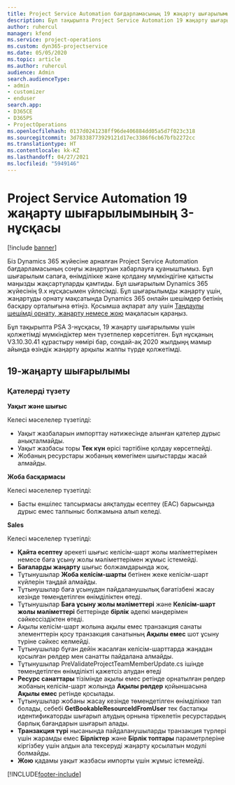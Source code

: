 ```yaml
---
title: Project Service Automation бағдарламасының 19 жаңарту шығарылымы, Hotfix, 3-нұсқасындағы жаңалықтар немесе өзгерістер
description: Бұл тақырыпта Project Service Automation 19 жаңарту шығарылымының 3-нұсқасында қолжетімді мүмкіндіктер мен түзетпелер көрсетілген.
author: ruhercul
manager: kfend
ms.service: project-operations
ms.custom: dyn365-projectservice
ms.date: 05/05/2020
ms.topic: article
ms.author: ruhercul
audience: Admin
search.audienceType:
- admin
- customizer
- enduser
search.app:
- D365CE
- D365PS
- ProjectOperations
ms.openlocfilehash: 0137d0241238ff96de406884dd05a5d7f023c318
ms.sourcegitcommit: 3d78338773929121d17ec3386f6cb67bfb2272cc
ms.translationtype: HT
ms.contentlocale: kk-KZ
ms.lasthandoff: 04/27/2021
ms.locfileid: "5949146"
---
```

# <a name="project-service-automation-update-release-19-v3"></a>Project Service Automation 19 жаңарту шығарылымының 3-нұсқасы

[!include [banner](../includes/psa-now-project-operations.md)]

Біз Dynamics 365 жүйесіне арналған Project Service Automation бағдарламасының соңғы жаңартуын хабарлауға қуаныштымыз. Бұл шығарылым сапаға, өнімділікке және қолдану мүмкіндігіне қатысты маңызды жақсартуларды қамтиды. Бұл шығарылым Dynamics 365 жүйесінің 9.x нұсқасымен үйлесімді. Бұл шығарылымды жаңарту үшін, жаңартуды орнату мақсатында Dynamics 365 онлайн шешімдер бетінің басқару орталығына өтіңіз. Қосымша ақпарат алу үшін [Таңдаулы шешімді орнату, жаңарту немесе жою](/power-platform/admin/install-remove-preferred-solution) мақаласын қараңыз.

Бұл тақырыпта PSA 3-нұсқасы, 19 жаңарту шығарылымы үшін қолжетімді мүмкіндіктер мен түзетпелер көрсетілген. Бұл нұсқаның V3.10.30.41 құрастыру нөмірі бар, сондай-ақ 2020 жылдыңң мамыр айында өзіндік жаңарту арқылы жалпы түрде қолжетімді.

## <a name="update-release-19"></a>19-жаңарту шығарылымы

### <a name="bug-fixes"></a>Қателерді түзету

**Уақыт және шығыс**

Келесі мәселелер түзетілді: 

- Уақыт жазбаларын импорттау нәтижесінде алынған қателер дұрыс анықталмайды.
- Уақыт жазбасы торы **Тек күн** өрісі тәртібіне қолдау көрсетпейді.
- Жобаның ресурстары жобаның көмегімен шығыстарды жасай алмайды.

**Жоба басқармасы**

Келесі мәселелер түзетілді: 

-  Басты еншілес тапсырмасы аяқталуды есептеу (EAC) барысында дұрыс емес талпыныс болжамына алып келеді.

**Sales**

Келесі мәселелер түзетілді: 

- **Қайта есептеу** әрекеті шығыс келісім-шарт жолы мәліметтерімен немесе баға ұсыну жолы мәліметтерімен жұмыс істемейді.
- **Бағаларды жаңарту** шығыс болжамдарында жоқ.
-  Тұтынушылар **Жоба келісім-шарты** бетінен жеке келісім-шарт күйлерін таңдай алмайды.
- Тұтынушылар баға ұсынудан пайдаланушылық бағатізбені жасау кезінде төмендетілген өнімділіктен өтеді.
- Тұтынушылар **Баға ұсыну жолы мәліметтері** және **Келісім-шарт жолы мәліметтері** беттерінде **бірлік** әдепкі мәндерімен сәйкессіздіктен өтеді.
- Ақылы келісім-шарт жолына ақылы емес транзакция санаты элементтерін қосу транзакция санатының **Ақылы емес** шот ұсыну түріне сәйкес келмейді.
- Тұтынушылар бұған дейін жасалған келісім-шарттарда жаңадан қосылған рөлдер мен санатты пайдалана алмайды.
- Тұтынушылар PreValidateProjectTeamMemberUpdate.cs ішінде төмендетілген өнімділікті қажетсіз алудан өтеді
- **Ресурс санаттары** тізімінде ақылы емес ретінде орнатылған рөлдер жобаның келісім-шарт жолында **Ақылы рөлдер** қойыншасына **Ақылы емес** ретінде қосылады.
- Тұтынушылар жобаны жасау кезінде төмендетілген өнімділікке тап болады, себебі **GetBookableResourceIdFromUser** тек бастапқы идентификаторды шығарып алудың орнына тіркелетін ресурстардың барлық бағандарын шығарып алады.
- **Транзакция түрі** нысанында пайдаланушыларды транзакция түрлері үшін жарамды емес **Бірліктер** және **Бірлік топтары** параметрлеріне кіргізбеу үшін алдын ала тексеруді жаңарту қосылатын модулі болмайды.
- **Жою** қадамы уақыт жазбасы импорты үшін жұмыс істемейді.


[!INCLUDE[footer-include](../includes/footer-banner.md)]